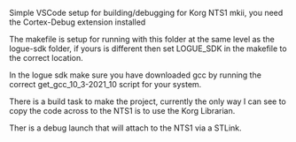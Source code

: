 Simple VSCode setup for building/debugging for Korg NTS1 mkii, you need the Cortex-Debug extension installed

The makefile is setup for running with this folder at the same level as the logue-sdk folder, if yours is different then set LOGUE_SDK in the makefile to the correct location.

In the logue sdk make sure you have downloaded gcc by running the correct get_gcc_10_3-2021_10 script for your system. 

There is a build task to make the project, currently the only way I can see to copy the code across to the NTS1 is to use the Korg Librarian.

Ther is a debug launch that will attach to the NTS1 via a STLink.

